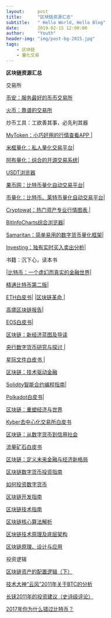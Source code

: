 ```yaml
---
layout:     post
title:      "区块链资源汇总"
subtitle:   " Hello World, Hello Blog"
date:       2019-02-15 12:00:00
author:     "Youth"
header-img: "img/post-bg-2015.jpg"
tags:
    - 区块链
    - 量化交易
---
```


**区块链资源汇总**


交易所

[币安：服务最好的币币交易所](https://www.binance.com/?ref=10113920) 

[火币：靠谱的交易所](https://www.huobi.pro/zh-cn/)



炒币工具：工欲善其事，必先利其器

[MyToken：小巧好用的行情查看APP ](https://mytoken.io/)|

[米框量化：私人量化交易平台](https://www.ricequant.com/)|

[阿布量化：综合的开源交易系统](http://www.abuquant.com/)|

[USDT浏览器](http://omnichest.info/lookupsp.aspx?sp=31)

[果币网：比特币量化自动交易平台](https://guobinet.com/)|

[币量化：比特币、莱特币量化自动交易平台](http://www.bilianghua.com/)|

[Cryptowat：热门资产专业行情图表 ](https://cryptowat.ch/)|

[BitInfoCharts综合浏览器](https://bitinfocharts.com/zh/)|

[Samaritan：简单易用的数字货币量化框架](http://samaritan.stockdb.org/)|

[Investing：独有实时买入卖出分析](https://cn.investing.com/)|



书籍：沉下心，读本书

|[比特币：一个虚幻而真实的金融世界](https://e.jd.com/30161987.html)|

[精通比特币第二版](http://book.8btc.com/books/6/masterbitcoin2cn/_book/)|

[ETH白皮书](http://ethfans.org/wikis/%E4%BB%A5%E5%A4%AA%E5%9D%8A%E7%99%BD%E7%9A%AE%E4%B9%A6)|
|[区块链革命 ]( https://item.jd.com/12033804.html )|

[高盛区块链报告]( http://book.8btc.com/books/1/gaosheng_blockchain_report/_book/)|

[EOS白皮书]( http://chainx.org/paper/index/index/id/20.html)|

[区块链：新经济蓝图及导读 ](https://item.jd.com/10401239824.html)

[央行数字货币研究与探讨 ](http://book.8btc.com/books/6/cnfinance201617/_book/)|

[星际文件白皮书 ](http://chainx.org/paper/index/index/id/13.html)|

[区块链：技术驱动金融]( https://item.jd.com/12014042.html )

[Solidity智能合约编程指南]( http://book.8btc.com/books/6/solidity-zh/_book/)|

[Polkadot白皮书]( http://chainx.org/paper/index/index/id/6.html)|

[区块链：重塑经济与世界 ](https://item.jd.com/11922237.html)

[Kyber去中心化交易所白皮书 ](http://chainx.org/paper/index/index/id/26.html)

[区块链：从数字货币到信用社会]( https://weidian.com/item.html?itemID=1878011740 )

[流量矿石白皮书]( https://minerdl.yunfan.com/miner/lltoken/uploadfile/pdf/llt_white_paper.pdf)

[区块链：定义未来金融与经济新格局 ](https://item.jd.com/11936509.html)

[区块链数字货币投资指南]( https://e.jd.com/30373377.html )

[如何投资数字货币 ](https://item.jd.com/12114952.html)

[区块链开发指南]( https://weidian.com/item.html?itemID=2133865911 )

[区块链技术指南 ](http://item.jd.com/12007317.html)

[区块链核心算法解析]( https://item.jd.com/13612791347.html )

[区块链技术原理及底层架构 ](https://item.jd.com/12188306.html)

[区块链原理、设计与应用]( https://item.jd.com/12159265.html )


投资逻辑


[区块链资产的配置逻辑（下）](https://mp.weixin.qq.com/s?__biz=MzAxMjMzMDg4OA==&amp;mid=2650538880&amp;idx=1&amp;sn=ae74dea790873f975ff4bcadb9491e69&amp;chksm=83bbd167b4cc587170b111d532f12cc6115ea84ea4e435e5bef462e7362bd1a41cd368e3ad4a&amp;mpshare=1&amp;scene=1&amp;srcid=1214pHSiSyDYnGN1IT1bR57V#rd)

[技术大神“云风”2011年关于BTC的分析]( https://blog.codingnow.com/2011/05/bitcoin.html)

[长铗2011年的投资建议（史诗级评论）](https://www.zhihu.com/question/19982269)

[2017年你为什么错过比特币？](https://mp.weixin.qq.com/s?__biz=MzIyNDk1NzU4OA==&amp;mid=2247484665&amp;idx=1&amp;sn=c0e3a0a9b72315065920f9aeeb4c144d&amp;chksm=e8064102df71c8148fc42b200e8b30276d0df8803bd1e3a18330bda3a13c46445aa8663b9d88&amp;mpshare=1&amp;scene=1&amp;srcid=1214THPGs7RcH0Q3VIqX4sMr#rd)


